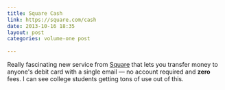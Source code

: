 ```yaml
---
title: Square Cash
link: https://square.com/cash
date: 2013-10-16 18:35
layout: post
categories: volume-one post
  
---
```



Really fascinating new service from [Square](https://square.com/) that lets you transfer money to anyone's debit card with a single email &mdash; no account required and **zero** fees. I can see college students getting tons of use out of this.
